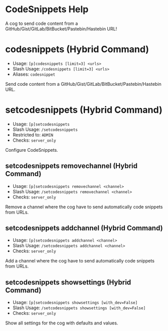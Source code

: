 # CodeSnippets Help

A cog to send code content from a GitHub/Gist/GitLab/BitBucket/Pastebin/Hastebin URL!

# codesnippets (Hybrid Command)
 - Usage: `[p]codesnippets [limit=3] <urls> `
 - Slash Usage: `/codesnippets [limit=3] <urls> `
 - Aliases: `codesnippet`

Send code content from a GitHub/Gist/GitLab/BitBucket/Pastebin/Hastebin URL.

# setcodesnippets (Hybrid Command)
 - Usage: `[p]setcodesnippets `
 - Slash Usage: `/setcodesnippets `
 - Restricted to: `ADMIN`
 - Checks: `server_only`

Configure CodeSnippets.

## setcodesnippets removechannel (Hybrid Command)
 - Usage: `[p]setcodesnippets removechannel <channel> `
 - Slash Usage: `/setcodesnippets removechannel <channel> `
 - Checks: `server_only`

Remove a channel where the cog have to send automatically code snippets from URLs.

## setcodesnippets addchannel (Hybrid Command)
 - Usage: `[p]setcodesnippets addchannel <channel> `
 - Slash Usage: `/setcodesnippets addchannel <channel> `
 - Checks: `server_only`

Add a channel where the cog have to send automatically code snippets from URLs.

## setcodesnippets showsettings (Hybrid Command)
 - Usage: `[p]setcodesnippets showsettings [with_dev=False] `
 - Slash Usage: `/setcodesnippets showsettings [with_dev=False] `
 - Checks: `server_only`

Show all settings for the cog with defaults and values.

